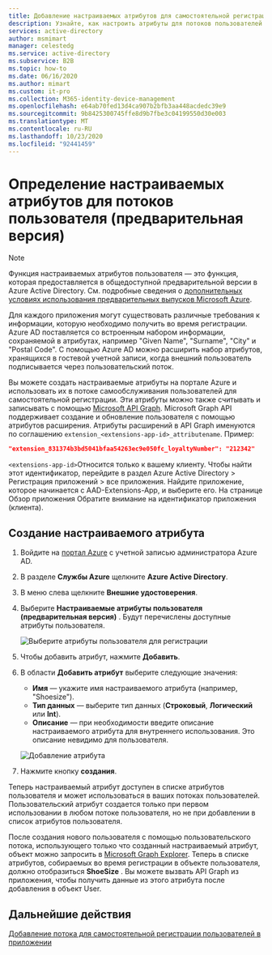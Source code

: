 ```yaml
---
title: Добавление настраиваемых атрибутов для самостоятельной регистрации потоков в Azure AD
description: Узнайте, как настроить атрибуты для потоков пользователей самостоятельной регистрации.
services: active-directory
author: msmimart
manager: celestedg
ms.service: active-directory
ms.subservice: B2B
ms.topic: how-to
ms.date: 06/16/2020
ms.author: mimart
ms.custom: it-pro
ms.collection: M365-identity-device-management
ms.openlocfilehash: e64ab70fed13d4ca907b2bfb3aa448acdedc39e9
ms.sourcegitcommit: 9b8425300745ffe8d9b7fbe3c04199550d30e003
ms.translationtype: MT
ms.contentlocale: ru-RU
ms.lasthandoff: 10/23/2020
ms.locfileid: "92441459"
---
```

# <a name="define-custom-attributes-for-user-flows-preview"></a>Определение настраиваемых атрибутов для потоков пользователя (предварительная версия)

> [!NOTE]
> Функция настраиваемых атрибутов пользователя — это функция, которая предоставляется в общедоступной предварительной версии в Azure Active Directory. См. подробные сведения о [дополнительных условиях использования предварительных выпусков Microsoft Azure](https://azure.microsoft.com/support/legal/preview-supplemental-terms/).

Для каждого приложения могут существовать различные требования к информации, которую необходимо получить во время регистрации. Azure AD поставляется со встроенным набором информации, сохраняемой в атрибутах, например "Given Name", "Surname", "City" и "Postal Code". С помощью Azure AD можно расширить набор атрибутов, хранящихся в гостевой учетной записи, когда внешний пользователь подписывается через пользовательский поток.

Вы можете создать настраиваемые атрибуты на портале Azure и использовать их в потоке самообслуживания пользователей для самостоятельной регистрации. Эти атрибуты можно также считывать и записывать с помощью [Microsoft API Graph](../../active-directory-b2c/manage-user-accounts-graph-api.md). Microsoft Graph API поддерживает создание и обновление пользователя с помощью атрибутов расширения. Атрибуты расширений в API Graph именуются по соглашению `extension_<extensions-app-id>_attributename`. Пример:

```JSON
"extension_831374b3bd5041bfaa54263ec9e050fc_loyaltyNumber": "212342"
```

`<extensions-app-id>`Относится только к вашему клиенту. Чтобы найти этот идентификатор, перейдите в раздел Azure Active Directory > Регистрация приложений > все приложения. Найдите приложение, которое начинается с AAD-Extensions-App, и выберите его. На странице Обзор приложения Обратите внимание на идентификатор приложения (клиента).

## <a name="create-a-custom-attribute"></a>Создание настраиваемого атрибута

1. Войдите на [портал Azure](https://portal.azure.com) с учетной записью администратора Azure AD.
2. В разделе **Службы Azure** щелкните **Azure Active Directory**.
3. В меню слева щелкните **Внешние удостоверения**.
4. Выберите **Настраиваемые атрибуты пользователя (предварительная версия)** . Будут перечислены доступные атрибуты пользователя.

   ![Выберите атрибуты пользователя для регистрации](media/user-flow-add-custom-attributes/user-attributes.png)

5. Чтобы добавить атрибут, нажмите **Добавить**.
6. В области **Добавить атрибут** выберите следующие значения:

   - **Имя** — укажите имя настраиваемого атрибута (например, "Shoesize").
   - **Тип данных** — выберите тип данных (**Строковый**, **Логический** или **Int**).
   - **Описание** — при необходимости введите описание настраиваемого атрибута для внутреннего использования. Это описание невидимо для пользователя.

   ![Добавление атрибута](media/user-flow-add-custom-attributes/add-an-attribute.png)

7. Нажмите кнопку **создания**.

Теперь настраиваемый атрибут доступен в списке атрибутов пользователя и может использоваться в ваших потоках пользователей. Пользовательский атрибут создается только при первом использовании в любом потоке пользователя, но не при добавлении в список атрибутов пользователя.

После создания нового пользователя с помощью пользовательского потока, использующего только что созданный настраиваемый атрибут, объект можно запросить в [Microsoft Graph Explorer](https://developer.microsoft.com/graph/graph-explorer). Теперь в списке атрибутов, собираемых во время регистрации в объекте пользователя, должно отобразиться **ShoeSize** . Вы можете вызвать API Graph из приложения, чтобы получить данные из этого атрибута после добавления в объект User.

## <a name="next-steps"></a>Дальнейшие действия

[Добавление потока для самостоятельной регистрации пользователей в приложении](self-service-sign-up-user-flow.md)